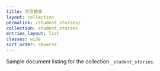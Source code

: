 ```yaml
---
title: 学员故事
layout: collection
permalink: /student_stories/
collection: student_stories
entries_layout: list
classes: wide
sort_order: reverse
---
```


Sample document listing for the collection `_student_stories`.
